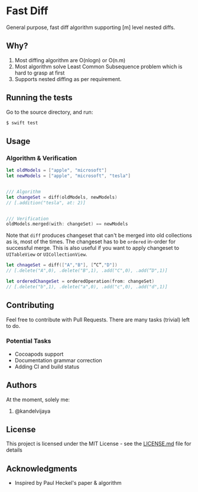 # Fast Diff

General purpose, fast diff algorithm supporting [m] level nested diffs.  

## Why?
1. Most diffing algorithm are O(nlogn) or O(n.m) 
2. Most algorithm solve Least Common Subsequence problem which is hard to grasp at first
3. Supports nested diffing as per requirement.

## Running the tests

Go to the source directory, and run:
```swift
$ swift test
```

## Usage
### Algorithm & Verification
```swift
let oldModels = ["apple", "microsoft"]
let newModels = ["apple", "microsoft", "tesla"]


/// Algorithm
let changeSet = diff(oldModels, newModels)
// [.addition("tesla", at: 2)]


/// Verification
oldModels.merged(with: changeSet) == newModels 
```
Note that `diff` produces changeset that can't be merged into old collections as is, most of the times. 
The changeset has to be `ordered` in-order for successful merge. This is also useful if you want to
apply changeset to `UITableView` or `UICollectionView`.

```swift
let chnageSet = diff(["A","B"], [“C”,"D"])
// [.delete("A",0), .delete("B",1), .add("C",0), .add(“D",1)]

let orderedChangeSet = orderedOperation(from: changeSet)
// [.delete("b",1), .delete("a",0), .add("c",0), .add("d",1)]

```
## Contributing

Feel free to contribute with Pull Requests. There are many tasks (trivial) left to do. 

### Potential Tasks
- Cocoapods support
- Documentation grammar correction
- Adding CI and build status

## Authors

At the moment, solely me:
1. @kandelvijaya

## License

This project is licensed under the MIT License - see the [LICENSE.md](LICENSE.md) file for details

## Acknowledgments

* Inspired by Paul Heckel's paper & algorithm 
